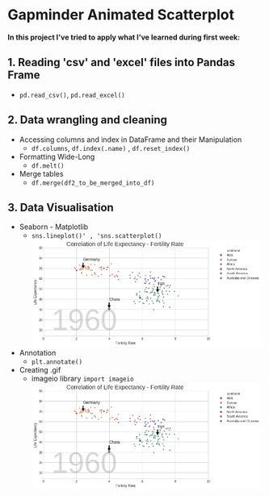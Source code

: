# Gapminder Animated Scatterplot
**In this project I've tried to apply what I've learned during first week:**
## 1. Reading 'csv' and 'excel' files into Pandas Frame
 - `pd.read_csv()`, `pd.read_excel()`
## 2. Data wrangling and cleaning
 - Accessing columns and index in DataFrame and their Manipulation
    - `df.columns`, `df.index(.name)` , `df.reset_index()`
 - Formatting Wide-Long
    -  `df.melt()`
 - Merge tables
    - `df.merge(df2_to_be_merged_into_df)`
## 3. Data Visualisation
 - Seaborn - Matplotlib
    - `sns.lineplot()' , 'sns.scatterplot()`
 ![](./pictures/1960.png)
 - Annotation
    - `plt.annotate()`
 - Creating .gif
    - imageio library `import imageio`
 ![](./animated_scatterplot.gif)
